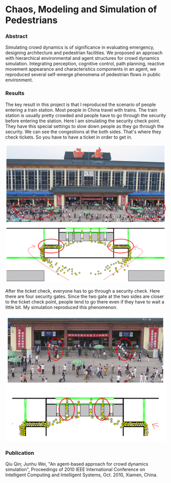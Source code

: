 # Chaos, Modeling and Simulation of Pedestrians

### Abstract
Simulating crowd dynamics is of significance in evaluating emergency, designing architecture and pedestrian facilities. We proposed an approach with hierarchical environmental and agent structures for crowd dynamics simulation. Integrating perception, cognitive control, path planning, reactive movement appearance and characteristics components in an agent, we reproduced several self-emerge phenomena of pedestrian flows in public environment.

### Results
The key result in this project is that I reproduced the scenario of people entering a train station. Most people in China travel with trains. The train station is usually pretty crowded and people have to go through the security before entering the station. Here I am simulating the security check point. They have this special settings to slow down people as they go through the security. We can see the congestions at the both sides. That's where they check tickets. So you have to have a ticket in order to get in. 

![](../../static/images/markdown/chaos_entrance_1.PNG)

After the ticket check, everyone has to go through a security check. Here there are four security gates. Since the two gate at the two sides are closer to the ticket check point, people tend to go there even if they have to wait a little bit. My simulation reproduced this phenomenon.

![](../../static/images/markdown/chaos_entrance_2.PNG)

### Publication
Qiu Qin; Junhu Wei, "An agent-based approach for crowd dynamics simulation", Proceedings of 2010 IEEE International Conference on Intelligent Computing and Intelligent Systems, Oct. 2010, Xiamen, China.
